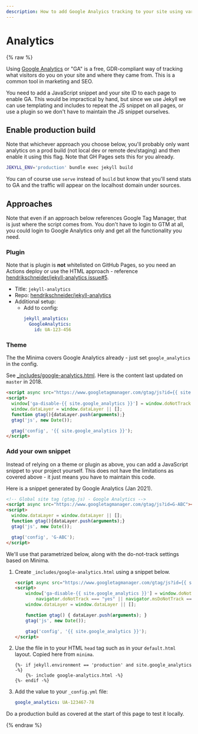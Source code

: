 ```yaml
---
description: How to add Google Analyics tracking to your site using various approaches
---
```

# Analytics


{% raw %}

Using [Google Analytics](https://analytics.google.com) or "GA" is a free, GDR-compliant way of tracking what visitors do you on your site and where they came from. This is a common tool in marketing and SEO.

You need to add a JavaScript snippet and your site ID to each page to enable GA. This would be impractical by hand, but since we use Jekyll we can use templating and includes to repeat the JS snippet on all pages, or use a plugin so we don't have to maintain the JS snippet ourselves.

## Enable production build

Note that whichever approach you choose below, you'll probably only want analytics on a prod build (not local dev or remote dev/staging) and then enable it using this flag. Note that GH Pages sets this for you already.

```sh
JEKYLL_ENV='production' bundle exec jekyll build
```

You can of course use `serve` instead of `build` but know that you'll send stats to GA and the traffic will appear on the localhost domain under sources.


## Approaches

Note that even if an approach below references Google Tag Manager, that is just where the script comes from. You don't have to login to GTM at all, you could login to Google Analytics only and get all the functionality you need.

### Plugin

Note that is plugin is **not** whitelisted on GitHub Pages, so you need an Actions deploy or use the HTML approach - reference [hendrikschneider/jekyll-analytics issue#5](https://github.com/hendrikschneider/jekyll-analytics/issues/5).

- Title: `jekyll-analytics`
- Repo: [hendrikschneider/jekyll-analytics](https://github.com/hendrikschneider/jekyll-analytics)
- Additional setup:
    - Add to config:
        ```yaml
        jekyll_analytics:
          GoogleAnalytics:
            id: UA-123-456
        ```

### Theme

The the Minima covers Google Analytics already - just set `google_analytics` in the config.

See [\_includes/google-analytics.html](https://github.com/jekyll/minima/blob/master/_includes/google-analytics.html). Here is the content last updated on `master` in 2018.

```html
<script async src="https://www.googletagmanager.com/gtag/js?id={{ site.google_analytics }}"></script>
<script>
  window['ga-disable-{{ site.google_analytics }}'] = window.doNotTrack === "1" || navigator.doNotTrack === "1" || navigator.doNotTrack === "yes" || navigator.msDoNotTrack === "1";
  window.dataLayer = window.dataLayer || [];
  function gtag(){dataLayer.push(arguments);}
  gtag('js', new Date());

  gtag('config', '{{ site.google_analytics }}');
</script>
```


### Add your own snippet

Instead of relying on a theme or plugin as above, you can add a JavaScript snippet to your project yourself. This does not have the limitations as covered above - it just means you have to maintain this code.

Here is a snippet generated by Google Analytics (Jan 2021).

```html
<!-- Global site tag (gtag.js) - Google Analytics -->
<script async src="https://www.googletagmanager.com/gtag/js?id=G-ABC"></script>
<script>
  window.dataLayer = window.dataLayer || [];
  function gtag(){dataLayer.push(arguments);}
  gtag('js', new Date());

  gtag('config', 'G-ABC');
</script>
```

We'll use that parametrized below, along with the do-not-track settings based on Minima.

1. Create `_includes/google-analytics.html` using a snippet below.
    ```html
    <script async src="https://www.googletagmanager.com/gtag/js?id={{ site.google_analytics }}"></script>
    <script>
        window['ga-disable-{{ site.google_analytics }}'] = window.doNotTrack === "1" || navigator.doNotTrack === "1" ||
            navigator.doNotTrack === "yes" || navigator.msDoNotTrack === "1";
        window.dataLayer = window.dataLayer || [];

        function gtag() { dataLayer.push(arguments); }
        gtag('js', new Date());

        gtag('config', '{{ site.google_analytics }}');
    </script>
    ```
2. Use the file in to your HTML `head` tag such as in your `default.html` layout. Copied here from `minima`.
    ```liquid
    {%- if jekyll.environment == 'production' and site.google_analytics -%}
        {%- include google-analytics.html -%}
    {%- endif -%}
    ```
3. Add the value to your `_config.yml` file:
    ```yaml
    google_analytics: UA-123467-78
    ```


Do a production build as covered at the start of this page to test it locally.

{% endraw %}
